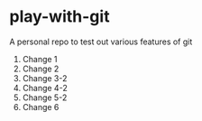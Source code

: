 # play-with-git
A personal repo to test out various features of git

1. Change 1
2. Change 2
3. Change 3-2
4. Change 4-2
5. Change 5-2
6. Change 6

